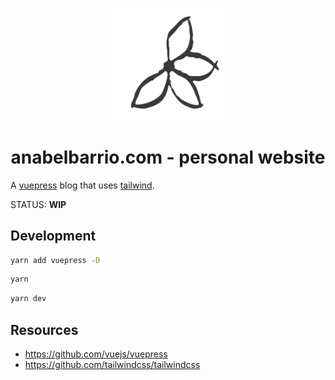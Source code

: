 <p align="center">
  <a href="https://anabelbarrio.com" target="_blank">
    <img width="180" src="https://github.com/anabel/website/blob/BLOG-24/docs/.vuepress/public/hero.png" alt="logo">
  </a>
</p>

<h1 align="center">anabelbarrio.com - personal website</h1>

A [vuepress](https://vuepress.vuejs.org/) blog that uses [tailwind](https://tailwindcss.com/).

STATUS: **WIP**

## Development

```bash
yarn add vuepress -D
```

```bash
yarn
```

```bash
yarn dev
```

## Resources

- https://github.com/vuejs/vuepress
- https://github.com/tailwindcss/tailwindcss
